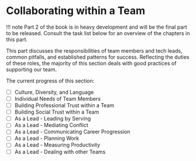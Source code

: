 # Collaborating within a Team

!!! note
    Part 2 of the book is in heavy development and will be the final part to be released. Consult the task list below for an overview of the chapters in this part.

This part discusses the responsibilities of team members and tech leads, common pitfalls, and established patterns for success. Reflecting the duties of these roles, the majority of this section deals with good practices of supporting our team.

The current progress of this section:

- [ ] Culture, Diversity, and Language
- [ ] Individual Needs of Team Members
- [ ] Building Professional Trust within a Team
- [ ] Building Social Trust within a Team
- [ ] As a Lead - Leading by Serving
- [ ] As a Lead - Mediating Conflict
- [ ] As a Lead - Communicating Career Progression
- [ ] As a Lead - Planning Work
- [ ] As a Lead - Measuring Productivity
- [ ] As a Lead - Dealing with other Teams
